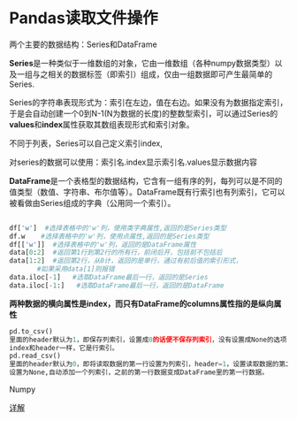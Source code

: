 # Pandas读取文件操作



两个主要的数据结构：Series和DataFrame

**Series**是一种类似于一维数组的对象，它由一维数组（各种numpy数据类型）以及一组与之相关的数据标签（即索引）组成，仅由一组数据即可产生最简单的Series.

Series的字符串表现形式为：索引在左边，值在右边。如果没有为数据指定索引，于是会自动创建一个0到N-1(N为数据的长度)的整数型索引，可以通过Series的**values**和**index**属性获取其数组表现形式和索引对象。

不同于列表，Series可以自己定义索引index,

对series的数据可以使用：索引名.index显示索引名.values显示数据内容

**DataFrame**是一个表格型的数据结构，它含有一组有序的列，每列可以是不同的值类型（数值、字符串、布尔值等）。DataFrame既有行索引也有列索引，它可以被看做由Series组成的字典（公用同一个索引）。

```python
 
df['w']  #选择表格中的'w'列，使用类字典属性,返回的是Series类型
df.w    #选择表格中的'w'列，使用点属性,返回的是Series类型
df[['w']]  #选择表格中的'w'列，返回的是DataFrame属性
data[0:2]  #返回第1行到第2行的所有行，前闭后开，包括前不包括后
data[1:2]  #返回第2行，从0计，返回的是单行，通过有前后值的索引形式，
       #如果采用data[1]则报错  
data.iloc[-1]   #选取DataFrame最后一行，返回的是Series
data.iloc[-1:]   #选取DataFrame最后一行，返回的是DataFrame
```

**两种数据的横向属性是index，而只有DataFrame的columns属性指的是纵向属性**

```python
pd.to_csv()
里面的header默认为1，即保存列索引，设置成0的话便不保存列索引，没有设置成None的选项，设置成它，和设成0一样
index和header一样，它是行索引。
pd.read_csv()
里面的header默认为0，即将读取数据的第一行设置为列索引，header=1，设置读取数据的第二行为列索引。
设置为None,自动添加一个列索引，之前的第一行数据变成DataFrame里的第一行数据。
```

Numpy

[详解](https://www.runoob.com/numpy/numpy-ndarray-object.html)

